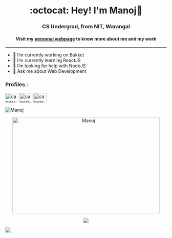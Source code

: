 <h1 align="center">:octocat: Hey! I'm Manoj👋</h1>
<h3 align="center">CS Undergrad, from NIT, Warangal</h3>
<h4 align="center">Visit my <a href="manojb-eresume.herokuapp.com">personal webpage</a> to know more about me and my work</h4>
<hr>
  

- 🔭 I’m currently working on Bukket
- 🌱 I’m currently learning ReactJS
- 🤔 I’m looking for help with NodeJS
- 💬 Ask me about Web Development

<h3 align="left">Profiles : </h3>
<p> <a href="https://codeforces.com/profile/manojbvs01" target="blank"><img align="center" src="https://cdn.jsdelivr.net/npm/simple-icons@3.0.1/icons/codeforces.svg" alt="canvarer" height="30" width="40" /></a>
<!-- <a href="https://hackerrank.com/" target="blank"><img align="center" src="https://cdn.jsdelivr.net/npm/simple-icons@3.0.1/icons/hackerrank.svg" alt="canvarer" height="30" width="40" /></a> -->
<!-- <a href="https://hackerearth.com/" target="blank"><img align="center" src="https://cdn.jsdelivr.net/npm/simple-icons@3.0.1/icons/hackerearth.svg" alt="canvarer" height="30" width="40" /></a> -->
<a href="https://www.codechef.com/users/manoj_bvs" target="blank"><img align="center" src="https://cdn.jsdelivr.net/npm/simple-icons@3.0.1/icons/codechef.svg" alt="canvarer" height="30" width="40" /></a>
<a href="https://leetcode.com/manojbvs01" target="blank"><img align="center" src="https://cdn.jsdelivr.net/npm/simple-icons@3.0.1/icons/leetcode.svg" alt="canvarer" height="30" width="40" /></a>

<p align="left"> <img src="https://komarev.com/ghpvc/?username=ManojBoganadham&label=Profile%20views&color=0e75b6&style=flat" alt="Manoj" /> </p>

<p align="center">
  <img width="460" height="300" src="https://github-readme-stats.vercel.app/api?username=ManojBoganadham&show_icons=true&count_private=true" alt="Manoj" ">
</p>

<p align = "center">
  <img src = "https://github-readme-streak-stats.herokuapp.com/?user=ManojBoganadham">
</p>
                                                                                     
<img src="https://github-profile-trophy.vercel.app/?username=ManojBoganadham&column=3&margin-w=15&margin-h=15 (https://github.com/ryo-ma/github-profile-trophy)">
